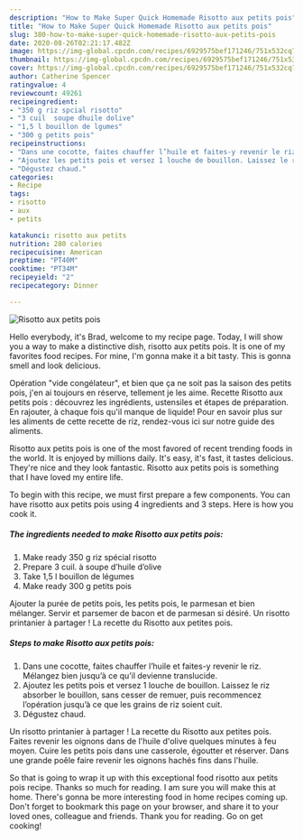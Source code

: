 ```yaml
---
description: "How to Make Super Quick Homemade Risotto aux petits pois"
title: "How to Make Super Quick Homemade Risotto aux petits pois"
slug: 380-how-to-make-super-quick-homemade-risotto-aux-petits-pois
date: 2020-08-26T02:21:17.482Z
image: https://img-global.cpcdn.com/recipes/6929575bef171246/751x532cq70/risotto-aux-petits-pois-photo-principale-de-la-recette.jpg
thumbnail: https://img-global.cpcdn.com/recipes/6929575bef171246/751x532cq70/risotto-aux-petits-pois-photo-principale-de-la-recette.jpg
cover: https://img-global.cpcdn.com/recipes/6929575bef171246/751x532cq70/risotto-aux-petits-pois-photo-principale-de-la-recette.jpg
author: Catherine Spencer
ratingvalue: 4
reviewcount: 49261
recipeingredient:
- "350 g riz spcial risotto"
- "3 cuil  soupe dhuile dolive"
- "1,5 l bouillon de lgumes"
- "300 g petits pois"
recipeinstructions:
- "Dans une cocotte, faites chauffer l’huile et faites-y revenir le riz. Mélangez bien jusqu’à ce qu’il devienne translucide."
- "Ajoutez les petits pois et versez 1 louche de bouillon. Laissez le riz absorber le bouillon, sans cesser de remuer, puis recommencez l’opération jusqu’à ce que les grains de riz soient cuit."
- "Dégustez chaud."
categories:
- Recipe
tags:
- risotto
- aux
- petits

katakunci: risotto aux petits 
nutrition: 280 calories
recipecuisine: American
preptime: "PT40M"
cooktime: "PT34M"
recipeyield: "2"
recipecategory: Dinner

---
```



![Risotto aux petits pois](https://img-global.cpcdn.com/recipes/6929575bef171246/751x532cq70/risotto-aux-petits-pois-photo-principale-de-la-recette.jpg)

Hello everybody, it's Brad, welcome to my recipe page. Today, I will show you a way to make a distinctive dish, risotto aux petits pois. It is one of my favorites food recipes. For mine, I'm gonna make it a bit tasty. This is gonna smell and look delicious.

Opération &#34;vide congélateur&#34;, et bien que ça ne soit pas la saison des petits pois, j&#39;en ai toujours en réserve, tellement je les aime. Recette Risotto aux petits pois : découvrez les ingrédients, ustensiles et étapes de préparation. En rajouter, à chaque fois qu&#39;il manque de liquide! Pour en savoir plus sur les aliments de cette recette de riz, rendez-vous ici sur notre guide des aliments.

Risotto aux petits pois is one of the most favored of recent trending foods in the world. It is enjoyed by millions daily. It's easy, it's fast, it tastes delicious. They're nice and they look fantastic. Risotto aux petits pois is something that I have loved my entire life.


To begin with this recipe, we must first prepare a few components. You can have risotto aux petits pois using 4 ingredients and 3 steps. Here is how you cook it.

<!--inarticleads1-->

##### The ingredients needed to make Risotto aux petits pois:

1. Make ready 350 g riz spécial risotto
1. Prepare 3 cuil. à soupe d’huile d’olive
1. Take 1,5 l bouillon de légumes
1. Make ready 300 g petits pois


Ajouter la purée de petits pois, les petits pois, le parmesan et bien mélanger. Servir et parsemer de bacon et de parmesan si désiré. Un risotto printanier à partager ! La recette du Risotto aux petites pois. 

<!--inarticleads2-->

##### Steps to make Risotto aux petits pois:

1. Dans une cocotte, faites chauffer l’huile et faites-y revenir le riz. Mélangez bien jusqu’à ce qu’il devienne translucide.
1. Ajoutez les petits pois et versez 1 louche de bouillon. Laissez le riz absorber le bouillon, sans cesser de remuer, puis recommencez l’opération jusqu’à ce que les grains de riz soient cuit.
1. Dégustez chaud.


Un risotto printanier à partager ! La recette du Risotto aux petites pois. Faites revenir les oignons dans de l&#39;huile d&#39;olive quelques minutes à feu moyen. Cuire les petits pois dans une casserole, égoutter et réserver. Dans une grande poêle faire revenir les oignons hachés fins dans l&#39;huile. 

So that is going to wrap it up with this exceptional food risotto aux petits pois recipe. Thanks so much for reading. I am sure you will make this at home. There's gonna be more interesting food in home recipes coming up. Don't forget to bookmark this page on your browser, and share it to your loved ones, colleague and friends. Thank you for reading. Go on get cooking!
